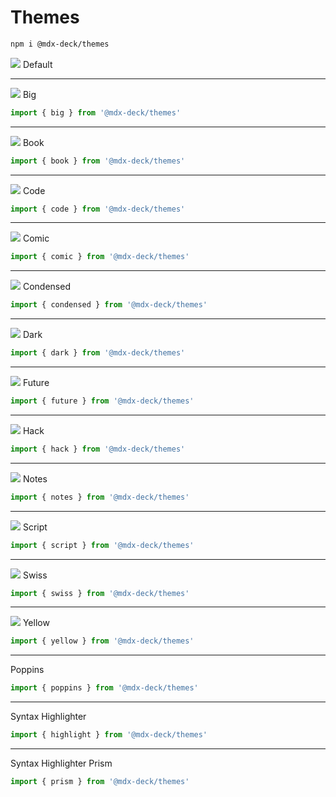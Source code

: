 # Themes

```sh
npm i @mdx-deck/themes
```

![](images/default.png)
Default

---

![](images/big.png)
Big

```js
import { big } from '@mdx-deck/themes'
```

---

![](images/book.png)
Book

```js
import { book } from '@mdx-deck/themes'
```

---

![](images/code.png)
Code

```js
import { code } from '@mdx-deck/themes'
```

---

![](images/comic.png)
Comic

```js
import { comic } from '@mdx-deck/themes'
```

---

![](images/condensed.png)
Condensed

```js
import { condensed } from '@mdx-deck/themes'
```

---

![](images/dark.png)
Dark

```js
import { dark } from '@mdx-deck/themes'
```

---

![](images/future.png)
Future

```js
import { future } from '@mdx-deck/themes'
```

---

![](images/hack.png)
Hack

```js
import { hack } from '@mdx-deck/themes'
```

---

<!--
![](images/lobster.png)
Lobster
-->

![](images/notes.png)
Notes

```js
import { notes } from '@mdx-deck/themes'
```

---

<!--
![](images/rye.png)
Rye
-->

![](images/script.png)
Script

```js
import { script } from '@mdx-deck/themes'
```

---

![](images/swiss.png)
Swiss

```js
import { swiss } from '@mdx-deck/themes'
```

---

![](images/yellow.png)
Yellow

```js
import { yellow } from '@mdx-deck/themes'
```

---

Poppins

```js
import { poppins } from '@mdx-deck/themes'
```

---

Syntax Highlighter

```js
import { highlight } from '@mdx-deck/themes'
```

---

Syntax Highlighter Prism

```js
import { prism } from '@mdx-deck/themes'
```



